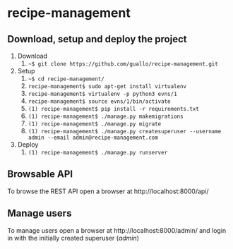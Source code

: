 <style type="text/css">
    ol {
        list-style-type: decimal !important;
    }
</style>

# recipe-management

## Download, setup and deploy the project

1. Download
    1. `~$ git clone https://github.com/guallo/recipe-management.git`
2. Setup
    1. `~$ cd recipe-management/`
    2. `recipe-management$ sudo apt-get install virtualenv`
    3. `recipe-management$ virtualenv -p python3 evns/1`
    4. `recipe-management$ source evns/1/bin/activate`
    5. `(1) recipe-management$ pip install -r requirements.txt`
    6. `(1) recipe-management$ ./manage.py makemigrations`
    7. `(1) recipe-management$ ./manage.py migrate`
    8. `(1) recipe-management$ ./manage.py createsuperuser --username admin --email admin@recipe-management.com`
3. Deploy
    1. `(1) recipe-management$ ./manage.py runserver`

## Browsable API

To browse the REST API open a browser at http://localhost:8000/api/

## Manage users

To manage users open a browser at http://localhost:8000/admin/ and login in with the initially created superuser (*admin*)
